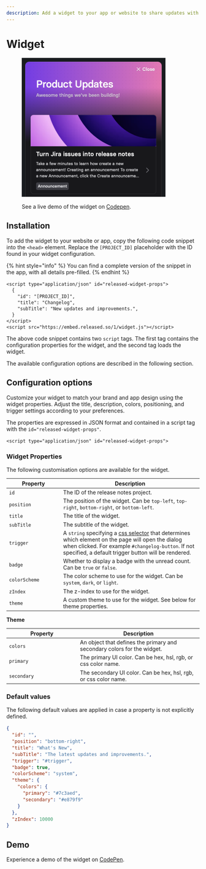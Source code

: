 ```yaml
---
description: Add a widget to your app or website to share updates with your customers.
---
```


# Widget



<figure><img src="../../.gitbook/assets/widget.png" alt="" width="375"><figcaption><p>See a live demo of the widget on <a href="https://codepen.io/released/pen/WNaaMNx">Codepen</a>.</p></figcaption></figure>

## Installation

To add the widget to your website or app, copy the following code snippet into the `<head>` element. Replace the `[PROJECT_ID]` placeholder with the ID found in your widget configuration.&#x20;

{% hint style="info" %}
You can find a complete version of the snippet in the app, with all details pre-filled.
{% endhint %}

```
<script type="application/json" id="released-widget-props">
  {
    "id": "[PROJECT_ID]",
    "title": "Changelog",
    "subTitle": "New updates and improvements.",
  }
</script>
<script src="https://embed.released.so/1/widget.js"></script>
```

The above code snippet contains two `script` tags. The first tag contains the configuration properties for the widget, and the second tag loads the widget.&#x20;

The available configuration options are described in the following section.

## Configuration options

Customize your widget to match your brand and app design using the widget properties. Adjust the title, description, colors, positioning, and trigger settings according to your preferences.

The properties are expressed in JSON format and contained in a script tag with the `id="released-widget-props"`.&#x20;

```
<script type="application/json" id="released-widget-props">
```

### **Widget Properties**&#x20;

The following customisation options are available for the widget.&#x20;

<table data-full-width="false"><thead><tr><th width="170">Property</th><th width="588">Description</th></tr></thead><tbody><tr><td><code>id</code></td><td>The ID of the release notes project.</td></tr><tr><td><code>position</code></td><td>The position of the widget. Can be <code>top-left</code>, <code>top-right</code>, <code>bottom-right</code>, or <code>bottom-left</code>.</td></tr><tr><td><code>title</code></td><td>The title of the widget.</td></tr><tr><td><code>subTitle</code></td><td>The subtitle of the widget.</td></tr><tr><td><code>trigger</code></td><td>A <code>string</code> specifying a <a href="https://www.w3schools.com/cssref/css_selectors.php">css selector</a> that determines which element on the page will open the dialog when clicked. For example <code>#changelog-button</code>. If not specified, a default trigger button will be rendered. </td></tr><tr><td><code>badge</code></td><td>Whether to display a badge with the unread count. Can be <code>true</code> or <code>false</code>.</td></tr><tr><td><code>colorScheme</code></td><td>The color scheme to use for the widget. Can be <code>system</code>, <code>dark</code>, or <code>light</code>.</td></tr><tr><td><code>zIndex</code></td><td>The z-index to use for the widget.</td></tr><tr><td><code>theme</code></td><td>A custom theme to use for the widget. See below for theme properties.</td></tr></tbody></table>

**Theme**&#x20;

<table><thead><tr><th width="171">Property</th><th>Description</th></tr></thead><tbody><tr><td><code>colors</code></td><td>An object that defines the primary and secondary colors for the widget.</td></tr><tr><td>      <code>primary</code></td><td>The primary UI color. Can be hex, hsl, rgb, or css color name.</td></tr><tr><td>      <code>secondary</code></td><td>The secondary UI color. Can be hex, hsl, rgb, or css color name.</td></tr></tbody></table>

### Default values

The following default values are applied in case a property is not explicitly defined.&#x20;

```json
{
  "id": "",
  "position": "bottom-right",
  "title": "What's New",
  "subTitle": "The latest updates and improvements.",
  "trigger": "#trigger",
  "badge": true,
  "colorScheme": "system",
  "theme": {
    "colors": {
      "primary": "#7c3aed",
      "secondary": "#e879f9"
    }
  },
  "zIndex": 10000
}
```

## Demo

Experience a demo of the widget on [CodePen](https://codepen.io/released/pen/WNaaMNx).
